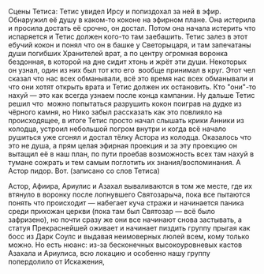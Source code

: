 Сцены Тетиса: Тетис увидел Ирсу и попиздохал за ней в эфир. Обнаружил её душу в каком-то коконе на эфирном плане. Она истерила и просила достать её срочно, он достал. Потом она начала истерить что испаряется и Тетис должен кого-то там заебашить. Тетис залез в этот ебучий кокон и понял что он в башке у Светорыцаря, и там запечатаны души погибших Хранителей врат, а по центру огромная воронка бездонная, в которой на дне сидит хтонь и жрёт эти души. Некоторых он узнал, один из них был тот кто его  вообще принимал в круг. Этот чел сказал что нас всех обманывали, всё это время нас всех обманывали и что они хотят открыть врата и Тетис должен их остановить. Кто "они"-то нахуй — это как всегда узнаем после конца кампании. Ну дальше Тетис решил что  можно попытаться разрушить кокон поиграв на дудке из чёрного камня, но Нико забыл рассказать как это повлияло на происходящее, в итоге Тетис просто начал слышать крики Анники из колодца, устроил небольшой погром внутри и когда всё начало рушиться уже сгонял и достал тёлку Астора из колодца. Оказалось что это не душа, а прям целая эфирная проекция и за эту проекцию он вытащил её в наш план, по пути проебав возможность всех там нахуй в тумане сожрать и тем самым поглотить их знания/воспоминания. А Астор пидор. Вот. (записано со слов Тетиса)

Астор, Афиира, Ариулис и Азахал вываливаются в том же месте, где их втянуло в воронку после лопнувшего Святозарыча, пока все пытаются понять что происходит — набегает куча стражи и начинается паника среди прихожан церкви (пока там был Святозар — всё было зафризено), но почти сразу же они все начинают снова застывать, а статуя Прекраснейшей оживает и начинает пиздить группу прыгая как босс из Дарк Соулс и выдавая неимоверных люлей всем, кому только можно. Но есть нюанс: из-за бесконечных высокоуровневых кастов Азахала и Ариулиса, всю локацию и особенно нашу группу попердолило от Искажения,
